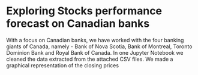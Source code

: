 # Exploring Stocks performance forecast on Canadian banks
With a focus on Canadian banks, we have worked with the four banking giants of Canada, namely - Bank of Nova Scotia, Bank of Montreal, Toronto Dominion Bank and Royal Bank of Canada.
In one Jupyter Notebook we cleaned the data extracted from the attached CSV files. We made a graphical representation of the closing prices
